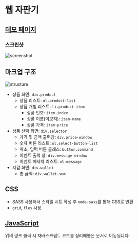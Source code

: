 # 웹 자판기 

## [데모 페이지](https://codesquad-memeber-2020.github.io/vm-5/)

### 스크린샷

![screenshot](https://user-images.githubusercontent.com/58209009/77041909-a31e7980-69b2-11ea-823a-37ee04dba4d5.png)

## 마크업 구조

![structure](https://user-images.githubusercontent.com/58209009/76302739-6bc81280-62b8-11ea-8c24-856b788949ba.png)

- 상품 화면: `div.product`
  - 상품 리스트: `ul.product-list`
  - 상품 개별 리스트: `li.product-item`
    - 상품 번호: `item-index`
    - 상품 이름(이모지): `item-name`
    - 상품 가격: `item-price`
- 상품 선택 화면: `div.selector`
  - 가격 및 금액 출력창: `div.price-window`
  - 숫자 버튼 리스트: `ul.select-button-list`
  - 취소, 입력 버튼 클래스: `button.command`
  - 이벤트 출력 창: `div.message-window`
  - 이벤트 메세지 리스트: `ol.message`
- 지갑 화면: `div.wallet`
  - 총 금액: `div.wallet-sum`

## CSS

- SASS 사용해서 스타일 시트 작성 후 `node-sass`를 통해 CSS로 변환
- `grid`, `flex` 사용

## [JavaScript](https://codesquad-memeber-2020.github.io/vm-5/document/)

위의 링크 클릭 시 자바스크립트 코드를 정리해놓은 문서로 이동됩니다.

